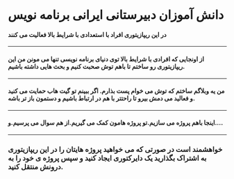 # دانش آموزان دبیرستانی ایرانی برنامه نویس
#### در این ریپازیتوری افراد با استعدادی با شرایط بالا فعالیت می کنند
---
#### از اونجایی که افرادی با شرایط بالا توی دنیای برنامه نویسی تنها می مونن من این ریپازیتوری رو ساختم تا باهم توش صحبت کنیم و بحث هایی داشته باشیم.
---
#### من یه وبلاگم ساختم که توش می خوام پست بذارم. اگر ببینم تو گیت هاب حمایت می کنید و فعالید می دمش بیرو تا راحتتر با هم در ارتباط باشیم و دستمون باز تر باشه.
---
#### اینجا باهم پروژه می سازیم.تو پروژه هامون کمک می گیریم.از هم سوال می پرسیم.و....
---
### خواهشمند است در صورتی که می خواهید پروژه هایتان را در این ریپازیتوری به اشتراک بگذارید یک دایرکتوری ایجاد کنید و سپس پروژه ی خود را به درونش منتقل کنید.
